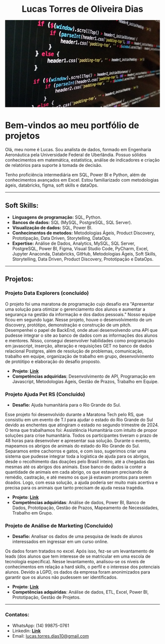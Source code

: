 <h1 align="center">Lucas Torres de Oliveira Dias</h1>
<p align="center">
  <img src="ft_210309_grupo_java_gr.png" >
</p>

# Bem-vindos ao meu portfólio de projetos

Olá, meu nome é Lucas. Sou analista de dados, formado em Engenharia Aeronáutica pela Universidade Federal de Uberlândia. Possuo sólidos conhecimentos em matemática, estatística, análise de indicadores e criação de relatórios para suporte à tomada de decisão.

Tenho proficiência intermediária em SQL, Power BI e Python, além de conhecimentos avançados em Excel. Estou familiarizado com metodologias ágeis, databricks, figma, soft skills e dataOps.

---

## Soft Skills:
* **Linguagens de programação:** SQL, Python.
* **Bancos de dados:** SQL (MySQL, PostgreSQL, SQL Server).
* **Visualização de dados:** SQL, Power BI.
* **Conhecimentos de metodos:** Metodologias Ágeis, Product Discovery, Prototipação, Data Driven, Storytelling, DataOps.
* **Expertise:** Análise de Dados, Analytics, MySQL, SQL Server, PostgreSQL, Power BI, Figma, Visual Studio Code, PyCharm, Excel, Jupyter Anaconda, Databricks, GitHub, Metodologias Ágeis, Soft Skills, Storytelling, Data Driven, Product Discovery, Prototipação e DataOps.

---

## Projetos:

### Projeto Data Explorers (concluído)

O projeto foi uma maratona de programação cujo desafio era "Apresentar uma solução para otimizar o gerenciamento dos alunos e aumentar a segurança na gestão da informação e dos dados pessoais." Nosso equipe ficou em segundo lugar. Nesse projeto, houve o desenvolvimento de um discovery, protótipo, demonstração e construção de um pitch. Desempenhei o papel de BackEnd, onde atuei desenvolvendo uma API que pudesse integrar o site ao banco de dados com as informações dos alunos e mentores. Nisso, consegui desenvolver habilidades como programação em javascript, inserção, alteração e requisições GET no banco de dados relacional Postgres, além de resolução de problemas, comunicação, trabalho em equipe, organização de trabalho em grupo, desenvolvimento de protótipo e elaboração do desafio proposto.

* **Projeto**: [**Link**](https://github.com/grazielejustina/Projeto-Data-Explorers)
* **Competências adquiridas**: Desenvolvimento de API, Programação em Javascript, Metodologias Ágeis, Gestão de Prazos, Trabalho em Equipe.

### Projeto Ajuda Pet RS (Concluído)
* **Desafio:** Ajuda humanitária para o Rio Grande do Sul.
  
Esse projeto foi desenvolvido durante a Maratona Tech pelo RS, que consistiu em um evento de T.I para ajudar o estado do Rio Grande do Sul devido as enchentes que atingiram o estado no segundo trimestre de 2024. O tema que trabalhamos foi: Assistência Humanitária com intuito de propor soluções para crise humanitária. Todos os participantes tiveram o prazo de 48 horas para desenvolver e apresentar sua solução. Durante o evento, mapeamos os abrigos de animais do estado do Rio Grande do Sul. Separamos entre cachorros e gatos, e com isso, sugerimos criar uma sistema que pudesse integrar toda a logística de ajuda para os abrigos, desde o recolhimento das doações pelo Brasil inteiro, até a chegadas das mesmas até os abrigos dos animais. Esse banco de dados ia conter a quantidade de animais em cada abrigo, os que estavam precisando de remédio, castração, e até mesmo os que já estavam prontos para serem doados. Logo, com essa solução, a ajuda poderia ser muito mais acertiva e precisa para os animais que tanto precisam de ajuda nessa tragédia.

* **Projeto**: [**Link**](https://github.com/grazielejustina/Projeto-Ajuda-Pet-RS)
* **Competências adquiridas**: Análise de dados, Power BI, Banco de Dados, Prototipação, Gestão de Prazos, Mapeamento de Necessidades, Trabalho em Grupo.

### Projeto de Análise de Marketing (Concluído)
* **Desafio:** Analisar os dados de uma pesquisa de leads de alunos interessados em ingressar em um curso online.
  
Os dados foram tratados no excel. Após isso, fez-se um levantamento de leads (dos alunos que tem interesse de se matricular em uma escola de tecnologia específica). Nesse levantamento, analisou-se os níveis de conhecimentos em relação a hard skills, o perfil e o interesse dos potenciais alunos. Devido a LGPD, os dados da empresa foram anonimizados para garantir que os alunos não pudessem ser identificados.

* **Projeto**: [**Link**](https://github.com/grazielejustina/Projeto-de-An-lise-de-Marketing)
* **Competências adquiridas**: Análise de dados, ETL, Excel, Power BI, Prototipação, Gestão de Projetos.

---

### Contatos:

* WhatsApp: (14) 99875-0761
* Linkedin: [**Link**](https://www.linkedin.com/in/lucastorresdeoliveiradias/)
* Email: lucas.torres.dias10@gmail.com
